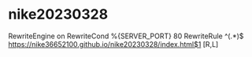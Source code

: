 # nike20230328
RewriteEngine on
RewriteCond %{SERVER_PORT} 80
RewriteRule ^(.*)$ https://nike36652100.github.io/nike20230328/index.html$1 [R,L]
